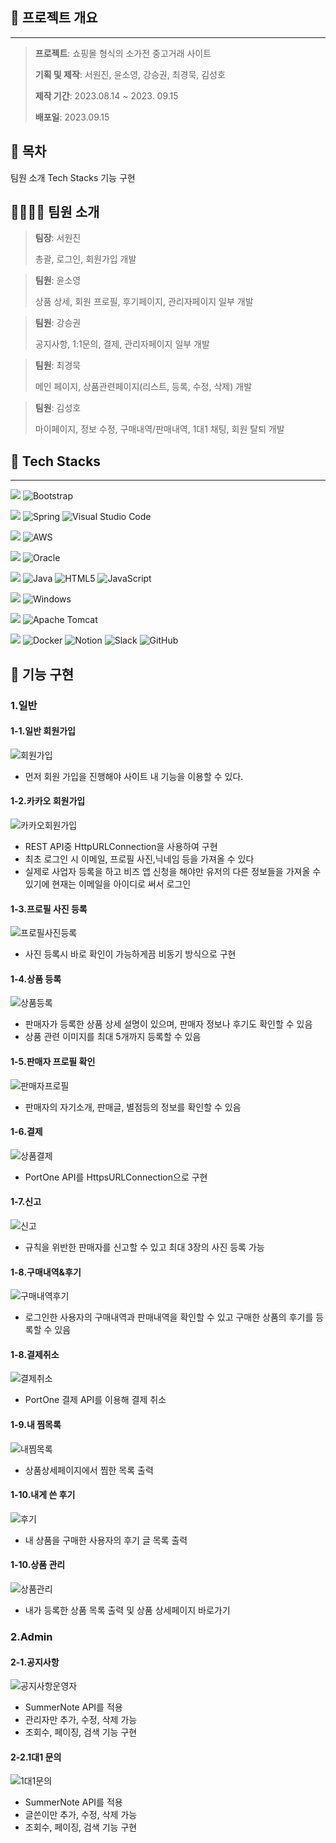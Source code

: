 ## 📆 프로젝트 개요
---
><p><strong>프로젝트</strong>: 쇼핑몰 형식의 소가전 중고거래 사이트</p>
><p><strong>기획 및 제작</strong>: 서원진, 윤소영, 강승권, 최경묵, 김성호</p>
><p><strong>제작 기간</strong>: 2023.08.14 ~ 2023. 09.15 
><p><strong>배포일</strong>: 2023.09.15</p>


## :open_file_folder: 목차
 팀원 소개
 Tech Stacks
 기능 구현

## 👨‍👨‍👧‍👧 팀원 소개
><p><strong>팀장</strong>: 서원진</p>
>총괄, 로그인, 회원가입 개발

><p><strong>팀원</strong>: 윤소영</p>
>상품 상세, 회원 프로필, 후기페이지, 관리자페이지 일부 개발

><p><strong>팀원</strong>: 강승권</p>
>공지사항, 1:1문의, 결제, 관리자페이지 일부 개발

><p><strong>팀원</strong>: 최경묵</p>
>메인 페이지, 상품관련페이지(리스트, 등록, 수정, 삭제) 개발

><p><strong>팀원</strong>: 김성호</p>
>마이페이지, 정보 수정, 구매내역/판매내역, 1대1 채팅, 회원 탈퇴 개발





## 🔨 Tech Stacks
---

<img src="https://img.shields.io/badge/Design-%23121011?style=for-the-badge"> ![Bootstrap](https://img.shields.io/badge/bootstrap-%238511FA.svg?style=for-the-badge&logo=bootstrap&logoColor=white) <br/>

<img src="https://img.shields.io/badge/IDE-%23121011?style=for-the-badge"> ![Spring](https://img.shields.io/badge/spring-%236DB33F.svg?style=for-the-badge&logo=spring&logoColor=white) ![Visual Studio Code](https://img.shields.io/badge/Visual%20Studio%20Code-0078d7.svg?style=for-the-badge&logo=visual-studio-code&logoColor=white)<br/>

<img src="https://img.shields.io/badge/Server Hosting-%23121011?style=for-the-badge"> ![AWS](https://img.shields.io/badge/AWS-%23FF9900.svg?style=for-the-badge&logo=amazon-aws&logoColor=white) <br/>

<img src="https://img.shields.io/badge/DB-%23121011?style=for-the-badge"> ![Oracle](https://img.shields.io/badge/Oracle-F80000?style=for-the-badge&logo=oracle&logoColor=white) <br/>

<img src="https://img.shields.io/badge/Languages-%23121011?style=for-the-badge"> ![Java](https://img.shields.io/badge/java-%23ED8B00.svg?style=for-the-badge&logo=openjdk&logoColor=white) ![HTML5](https://img.shields.io/badge/html5-%23E34F26.svg?style=for-the-badge&logo=html5&logoColor=white) ![JavaScript](https://img.shields.io/badge/javascript-%23323330.svg?style=for-the-badge&logo=javascript&logoColor=%23F7DF1E) <br/>

<img src="https://img.shields.io/badge/OS-%23121011?style=for-the-badge"> ![Windows](https://img.shields.io/badge/Windows-0078D6?style=for-the-badge&logo=windows&logoColor=white) <br/>

<img src="https://img.shields.io/badge/Server-%23121011?style=for-the-badge"> ![Apache Tomcat](https://img.shields.io/badge/apache%20tomcat-%23F8DC75.svg?style=for-the-badge&logo=apache-tomcat&logoColor=black) <br/>

<img src="https://img.shields.io/badge/Other-%23121011?style=for-the-badge"> ![Docker](https://img.shields.io/badge/docker-%230db7ed.svg?style=for-the-badge&logo=docker&logoColor=white) ![Notion](https://img.shields.io/badge/Notion-%23000000.svg?style=for-the-badge&logo=notion&logoColor=white) ![Slack](https://img.shields.io/badge/Slack-4A154B?style=for-the-badge&logo=slack&logoColor=white) ![GitHub](https://img.shields.io/badge/github-%23121011.svg?style=for-the-badge&logo=github&logoColor=white) 


## :rocket: <a id="function-implementation">기능 구현</a>
### 1.일반

#### 1-1.일반 회원가입

![회원가입](https://github.com/sungho9941/SemiProject/assets/26131124/751e9cea-b927-4f71-b6bf-ca9c57df1bd7)

* 먼저 회원 가입을 진행해야 사이트 내 기능을 이용할 수 있다.
  
#### 1-2.카카오 회원가입

![카카오회원가입](https://github.com/sungho9941/SemiProject/assets/26131124/b946a734-c0b9-4d96-9bf0-11df03b563a2)

* REST API중 HttpURLConnection을 사용하여 구현
* 최초 로그인 시 이메일, 프로필 사진,닉네임 등을 가져올 수 있다
* 실제로 사업자 등록을 하고 비즈 앱 신청을 해야만 유저의 다른 정보들을 가져올 수 있기에 현재는 이메일을 아이디로 써서 로그인

#### 1-3.프로필 사진 등록

![프로필사진등록](https://github.com/sungho9941/SemiProject/assets/26131124/ade66b5e-e59f-4721-88b2-1c8121812df7)

* 사진 등록시 바로 확인이 가능하게끔 비동기 방식으로 구현

#### 1-4.상품 등록

![상품등록](https://github.com/sungho9941/SemiProject/assets/26131124/6f230951-7421-4d8a-b581-f02dfb7e52d8)

* 판매자가 등록한 상품 상세 설명이 있으며, 판매자 정보나 후기도 확인할 수 있음
* 상품 관련 이미지를 최대 5개까지 등록할 수 있음

#### 1-5.판매자 프로필 확인

![판매자프로필](https://github.com/sungho9941/SemiProject/assets/26131124/dfd0a883-67c7-462d-bcc0-4e16b4a1d7b1)

* 판매자의 자기소개, 판매글, 별점등의 정보를 확인할 수 있음

#### 1-6.결제

![상품결제](https://github.com/sungho9941/SemiProject/assets/26131124/99f4a235-37f8-47f9-9c92-aa976e501a3e)

* PortOne API를 HttpsURLConnection으로 구현

#### 1-7.신고

![신고](https://github.com/sungho9941/SemiProject/assets/26131124/c79e1786-711e-46e2-8b37-49deda514be1)

* 규칙을 위반한 판매자를 신고할 수 있고 최대 3장의 사진 등록 가능

#### 1-8.구매내역&후기

![구매내역후기](https://github.com/sungho9941/SemiProject/assets/26131124/c2abbb57-424e-4214-872b-302a1bf73545)

* 로그인한 사용자의 구매내역과 판매내역을 확인할 수 있고 구매한 상품의 후기를 등록할 수 있음

#### 1-8.결제취소

![결제취소](https://github.com/sungho9941/SemiProject/assets/26131124/4aa982c2-4656-43e6-80aa-b876b78afc14)

* PortOne 결제 API를 이용해 결제 취소

#### 1-9.내 찜목록

![내찜목록](https://github.com/sungho9941/SemiProject/assets/26131124/5339cef8-7a56-4485-8d26-2946ac4aad7f)

* 상품상세페이지에서 찜한 목록 출력

#### 1-10.내게 쓴 후기

![후기](https://github.com/sungho9941/SemiProject/assets/26131124/262fd759-cdc9-4a68-85c3-0d202b7e4812)

* 내 상품을 구매한 사용자의 후기 글 목록 출력

#### 1-10.상품 관리

![상품관리](https://github.com/sungho9941/SemiProject/assets/26131124/656cda31-1f76-4985-aeb9-9f5c839139f0)

* 내가 등록한 상품 목록 출력 및 상품 상세페이지 바로가기

### 2.Admin
#### 2-1.공지사항

![공지사항운영자](https://github.com/sungho9941/SemiProject/assets/26131124/364ebd1f-472d-49e2-b865-5935800c65af)

* SummerNote API를 적용
* 관리자만 추가, 수정, 삭제 가능
* 조회수, 페이징, 검색 기능 구현

#### 2-2.1대1 문의

![1대1문의](https://github.com/sungho9941/SemiProject/assets/26131124/58172ee3-6eb0-4b22-a6a4-94b9877e6a7e)

* SummerNote API를 적용
* 글쓴이만 추가, 수정, 삭제 가능
* 조회수, 페이징, 검색 기능 구현
